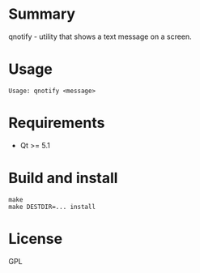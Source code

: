 Summary
=======

qnotify - utility that shows a text message on a screen.

Usage
=====

```
Usage: qnotify <message>
```

Requirements
============

* Qt >= 5.1

Build and install
=================

```
make
make DESTDIR=... install
```

License
=======

GPL
